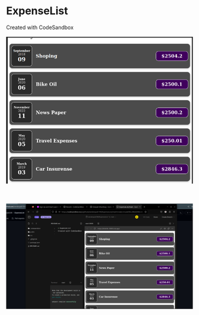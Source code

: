 # ExpenseList
Created with CodeSandbox
 <br><br>
[![MasterHead](try.png)]()
 <br><br> 
  <br><br>
[![MasterHead](try1.png)]()
 <br><br> 
